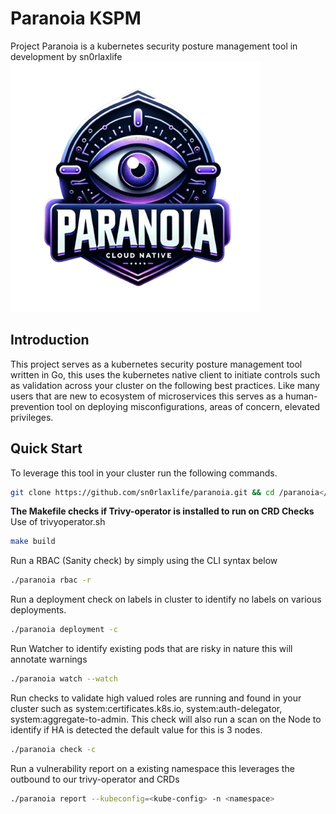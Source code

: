 # Paranoia KSPM
Project Paranoia is a kubernetes security posture management tool in development by sn0rlaxlife
<img src="https://github.com/sn0rlaxlife/paranoia/blob/main/paranoia-logo.png" alt="Paranoia" width="400" height="400">

## Introduction ##
This project serves as a kubernetes security posture management tool written in Go, this uses the kubernetes native client to initiate controls such as validation across your cluster on the following best practices. Like many users that are new to ecosystem of microservices this serves as a human-prevention tool on deploying misconfigurations, areas of concern, elevated privileges.


## Quick Start
To leverage this tool in your cluster run the following commands.
```bash
git clone https://github.com/sn0rlaxlife/paranoia.git && cd /paranoia</code>
```


<b> The Makefile checks if Trivy-operator is installed to run on CRD Checks </b>
Use of trivyoperator.sh 
```bash
make build
```

Run a RBAC (Sanity check) by simply using the CLI syntax below
```bash
./paranoia rbac -r
```

Run a deployment check on labels in cluster to identify no labels on various deployments.
```bash
./paranoia deployment -c
```

Run Watcher to identify existing pods that are risky in nature this will annotate warnings
```bash
./paranoia watch --watch
```

Run checks to validate high valued roles are running and found in your cluster such as system:certificates.k8s.io, system:auth-delegator, system:aggregate-to-admin. This check will also run a scan on the Node to identify if HA is detected the default value for this is 3 nodes.
```bash
./paranoia check -c
```

Run a vulnerability report on a existing namespace this leverages the outbound to our trivy-operator and CRDs
```bash
./paranoia report --kubeconfig=<kube-config> -n <namespace>
```